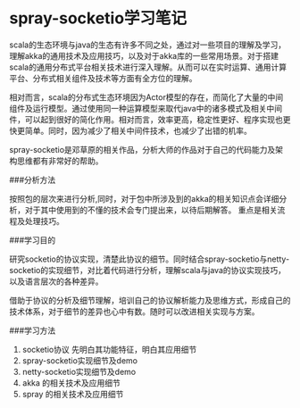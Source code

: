 # spray-socketio学习笔记

scala的生态环境与java的生态有许多不同之处，通过对一些项目的理解及学习，理解akka的通用技术及应用技巧，以及对于akka库的一些常用场景。对于搭建 scala的通用分布式平台相关技术进行深入理解。从而可以在实时运算、通用计算平台、分布式相关组件及技术等方面有全方位的理解。

相对而言，scala的分布式生态环境因为Actor模型的存在，而简化了大量的中间组件及运行模型。通过使用同一种运算模型来取代java中的诸多模式及相关中间件，可以起到很好的简化作用。相对而言，效率更高，稳定性更好、程序实现也更快更简单。同时，因为减少了相关中间件技术，也减少了出错的机率。

spray-socketio是邓草原的相关作品，分析大师的作品对于自己的代码能力及架构思维都有非常好的帮助。

###分析方法

按照包的层次来进行分析,同时，对于包中所涉及到的akka的相关知识点会详细分析，对于其中使用到的不懂的技术会专门提出来，以待后期解答。 重点是相关流程及处理技巧。


###学习目的

研究socketio的协议实现，清楚此协议的细节。同时结合spray-socketio与netty-socketio的实现细节，对比着代码进行分析，理解scala与java的协议实现技巧，以及语言层次的各种差异。 

借助于协议的分析及细节理解，培训自己的协议解析能力及思维方式，形成自己的技术体系，对于细节的差异也心中有数。随时可以改进相关实现与方案。 

###学习方法 
1. socketio协议 先明白其功能特征，明白其应用细节 
2. spray-socketio实现细节及demo
3. netty-socketio实现细节及demo
4. akka 的相关技术及应用细节  
5. spray 的相关技术及应用细节  



